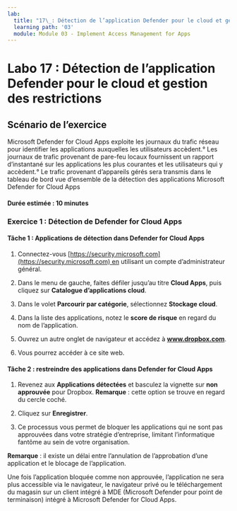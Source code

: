 ```yaml
---
lab:
  title: "17\_: Détection de l’application Defender pour le cloud et gestion des restrictions"
  learning path: '03'
  module: Module 03 - Implement Access Management for Apps
---
```


# Labo 17 : Détection de l’application Defender pour le cloud et gestion des restrictions

## Scénario de l’exercice

Microsoft Defender for Cloud Apps exploite les journaux du trafic réseau pour identifier les applications auxquelles les utilisateurs accèdent.° Les journaux de trafic provenant de pare-feu locaux fournissent un rapport d’instantané sur les applications les plus courantes et les utilisateurs qui y accèdent.° Le trafic provenant d’appareils gérés sera transmis dans le tableau de bord vue d’ensemble de la détection des applications Microsoft Defender for Cloud Apps

#### Durée estimée : 10 minutes

### Exercice 1 : Détection de Defender for Cloud Apps

#### Tâche 1 : Applications de détection dans Defender for Cloud Apps

1. Connectez-vous [https://security.microsoft.com](https://security.microsoft.com) en utilisant un compte d’administrateur général.

1. Dans le menu de gauche, faites défiler jusqu’au titre **Cloud Apps**, puis cliquez sur **Catalogue d’applications cloud**.

1. Dans le volet **Parcourir par catégorie**, sélectionnez **Stockage cloud**.

1. Dans la liste des applications, notez le **score de risque** en regard du nom de l’application.  

1. Ouvrez un autre onglet de navigateur et accédez à **www.dropbox.com**.

1. Vous pourrez accéder à ce site web.


#### Tâche 2 : restreindre des applications dans Defender for Cloud Apps

1. Revenez aux **Applications détectées** et basculez la vignette sur **non approuvée** pour Dropbox.  **Remarque** : cette option se trouve en regard du cercle coché.

1. Cliquez sur **Enregistrer**.

1. Ce processus vous permet de bloquer les applications qui ne sont pas approuvées dans votre stratégie d’entreprise, limitant l’informatique fantôme au sein de votre organisation.

**Remarque** : il existe un délai entre l’annulation de l’approbation d’une application et le blocage de l’application.

Une fois l’application bloquée comme non approuvée, l’application ne sera plus accessible via le navigateur, le navigateur privé ou le téléchargement du magasin sur un client intégré à MDE (Microsoft Defender pour point de terminaison) intégré à Microsoft Defender for Cloud Apps.



